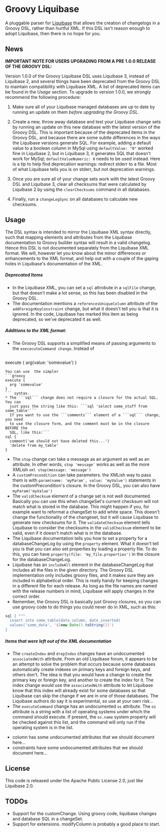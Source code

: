# Groovy Liquibase
A pluggable parser for [Liquibase](http://liquibase.org) that allows the
creation of changelogs in a Groovy DSL, rather than hurtful XML. If this DSL
isn't reason enough to adopt Liquibase, then there is no hope for you.

## News
**IMPORTANT NOTE FOR USERS UPGRADING FROM A PRE 1.0.0 RELEASE OF THE GROOVY DSL:**

Version 1.0.0 of the Groovy Liquibase DSL uses Liquibase 3, instead of Liquibase
2, and several things have been deprecated from the Groovy DSL to maintain
compatibility with Liquibase XML. A list of deprecated items can be found in the *Usage* section.  To upgrade to version 1.0.0, we strongly recommend the following procedure:

1. Make sure all of your Liquibase managed databases are up to date by running
   an update on them *before upgrading the Groovy DSL*.

2. Create a new, throw away database and test your Liquibase change sets by
   running an update on this new database with the latest version of the Groovy
   DSL.  This is important because of the deprecated items in the Groovy DSL,
   and because there are some subtle differences in the ways the Liquibase versions generate SQL.  For example, adding a default value to a boolean column in MySql using ```defaultValue: "0"``` worked fine in Liquibase 2, but in Liquibase 3, it generates SQL that doesn't work for MySql;
    ```defaultValueNumeric: 0``` needs to be used instead.  Here is a tip to help find deprecation warnings: redirect stderr to a file.  Most of what Liquibase tells you is on stderr, but not deprecation warnings.

3. Once you are sure all of your change sets work with the latest Groovy DSL and Liquibase 3, clear
    all checksums that were calculated by Liquibase 2 by using the ```clearChecksums```
    command in all databases.

4. Finally, run a ```changeLogSync``` on all databases to calculate new
    checksums.

## Usage
The DSL syntax is intended to mirror the Liquibase XML syntax directly, such
that mapping elements and attributes from the Liquibase documentation to Groovy
builder syntax will result in a valid changelog. Hence this DSL is not
documented separately from the Liquibase XML format.  We will, however let you know about the minor differences or enhancements to the XML format, and help out with a couple of the gaping holes in Liquibase's documentation of the XML.

##### Deprecated Items
* In the Liquibase XML, you can set a ```sql``` attrobute in a ```sqlFile```
  change, but that doesn't make a lot sense, so this has been disabled in the
  Groovy DSL.
* The documentation mentions a ```referencesUniqueColumn``` attribute of the
  ```addForeignKeyConstraint``` change, but what it doesn't tell you is that it
  is ignored.  In the code, Liquibase has marked this item as being deprecated,
  so we've deprecated it as well.

##### Additions to the XML format:
* The Groovy DSL supports a simplified means of passing arguments to the
  ```exececuteCommand change```.  Instead of

  ```groovy
execute {
  arg(value: 'somevalue')
}
```
You can use  the simpler
```groovy
execute {
  arg 'somevalue'
}
``` syntax.
* The ```sql``` change does not require a closure for the actual SQL.  You can
  just pass the string like this: ```sql 'select some_stuff from some_table'```
  If you want to use the ```comments``` element of a ```sql``` change, you need
  to use the closure form, and the comment must be in the closure BEFORE the
  SQL, like this:```
sql {
  comment('we should not have deleted this...')
  'delete from my_table'
}
```
* The  ```stop``` change can take a message as an argument as well as an
  attribute.  In other words, ```stop 'message'``` works as well as the more
  XMLish ```xml stop(message: 'message')```
* A ```customPrecondition```  can take parameters.  the XMLish way to pass them
  is with ```param(name: 'myParam', value: 'myValue')``` statements in the
  customPrecondition's closure.  In the Groovy DSL, you can also have
   ```myParam('myValue')```
* The ```validChecksum``` element of a change set is not well documented.
  Basically you can use this when changeSet's current checksum will not match
  what is stored in the database. This might happen if you, for example want to
  reformat a changeSet to add white space.  This doesn't change the
  functionality of the changeset, but it will cause Liquibase to generate new
  checksums for it.  The ```validateChecksum``` element tells Liquibase to
  consider the checksums in the ```validChecksum``` element to be valid, even
  if it doesn't match what is in the database.
* The Liquibase documentation tells you how to set a property for a
  databaseChangeLog by using the ```property``` element.  What it doesn't tell
  you is that you can also set properties by loading a property file.  To do
  this, you can have ```property(file: 'my_file.properties')``` in the closure
  for the databaseChangeLog.
* Liquibase has an ```includeAll``` element in the databaseChangeLog that
  includes all the files in the given directory.  The Groovy DSL implementation
  only includes groovy files, and it makes sure they are included in
  alphabetical order.  This is really handy for keeping changes in a different
  file for each release.  As long as the file names are named with the release
  numbers in mind, Liquibase will apply changes in the correct order.
* Remember, the Groovy DSL is basically just Groovy closures, so you can use
  groovy code to do things you could never do in XML, such as this:
```groovy
sql { """
  insert into some_table(data_column, date_inserted)
  values('some_data', '${new Date().toString()}')
}
```

##### Items that were left out of the XML documentation
* The ```createIndex``` and ```dropIndex``` changes have an undocumented
  ```associatedWith``` attribute.  From an old Liquibase forum, it appears to be
   an attempt to solve the problem that occurs because some databases
   automatically create indexes on primary keys and foreign keys, and others
   don't.  The idea is that you would have a change to create the primary key or
   foreign key, and another to create the index for it.  The index change would
   use the ```associatedWith``` attribute to let Liquibase know that this index
   will already exist for some databases so that Liquibase can skip the change
   if we are in one of those databases.  The Liquibase authors do say it is
   experimental, so use at your own risk...
* The ```executeCommand``` change has an undocumented ```os``` attribute.  The
  ```os``` attribute is a string with  a list of operating systems under which
  the command should execute.  If present, the ```os.name``` system property
  will be checked against this list, and the command will only run if the
  operating system is in the list.
- column has some undocumented attributes that we should document here...
- constraints have some undocumented attributes that we should document here...

## License
This code is released under the Apache Public License 2.0, just like Liquibase 2.0.

## TODOs

 * Support for the customChange. Using groovy code, liquibase changes and database SQL in a changeSet.
 * Support for extensions. modifyColumn is probably a good place to start.
